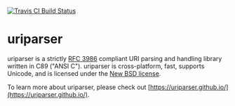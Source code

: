 [![Travis CI Build Status](https://travis-ci.org/uriparser/uriparser.svg?branch=master)](https://travis-ci.org/uriparser/uriparser)


# uriparser

uriparser is a
strictly [RFC 3986](http://tools.ietf.org/html/rfc3986) compliant
URI parsing and handling library
written in C89 ("ANSI C").
uriparser is cross-platform,
fast,
supports Unicode, and
is licensed under the [New BSD license](https://github.com/uriparser/uriparser/blob/master/COPYING).

To learn more about uriparser,
please check out [https://uriparser.github.io/](https://uriparser.github.io/).
